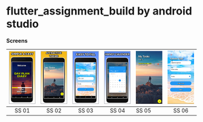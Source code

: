 # flutter_assignment_build by android studio

**Screens**

| ![](demo/ss1.jpg) | ![](demo/ss2.jpg) | ![](demo/ss3.jpg) | ![](demo/ss4.jpg) | ![](demo/ss5.jpg) | ![](demo/ss6.jpg)  |
| :-------------: | :-------------:  | :-------------:  | :-------------:  |:---------------|   :------------------:|
|     SS 01     |    SS 02   |    SS 03     |     SS 04       | SS 05             |       SS 06        |


